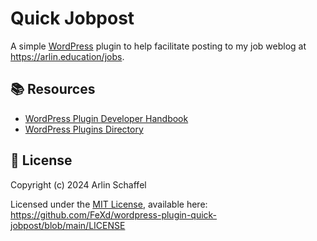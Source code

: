 # Quick Jobpost
A simple [WordPress](https://wordpress.org) plugin to help facilitate posting to my job weblog at https://arlin.education/jobs. 

## 📚 Resources
- [WordPress Plugin Developer Handbook](https://developer.wordpress.org/plugins/)
- [WordPress Plugins Directory](https://wordpress.org/plugins/)

## 📜 License
Copyright (c) 2024 Arlin Schaffel

Licensed under the [MIT License](https://choosealicense.com/licenses/mit/), available here:
https://github.com/FeXd/wordpress-plugin-quick-jobpost/blob/main/LICENSE
